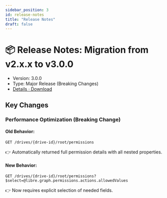 ```yaml
---
sidebar_position: 3
id: release-notes
title: "Release Notes"
draft: false
---
```


# 📦 Release Notes: Migration from v2.x.x to v3.0.0

- Version: 3.0.0
- Type: Major Release (Breaking Changes)
- [Details · Download](https://github.com/opencloud-eu/opencloud/releases/tag/v3.0.0)

## Key Changes
### Performance Optimization (Breaking Change)
#### Old Behavior:

```
GET /drives/{drive-id}/root/permissions
```

👉 Automatically returned full permission details with all nested properties.


#### New Behavior:

```
GET /drives/{drive-id}/root/permissions?$select=@libre.graph.permissions.actions.allowedValues
```

👉 Now requires explicit selection of needed fields. 
